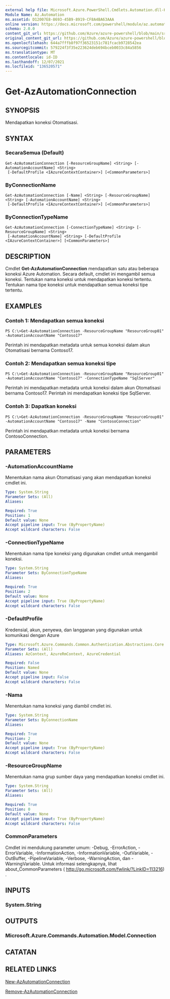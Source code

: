 ```yaml
---
external help file: Microsoft.Azure.PowerShell.Cmdlets.Automation.dll-Help.xml
Module Name: Az.Automation
ms.assetid: D12007E8-8693-45B9-8919-CF8A4BA63AAA
online version: https://docs.microsoft.com/powershell/module/az.automation/get-azautomationconnection
schema: 2.0.0
content_git_url: https://github.com/Azure/azure-powershell/blob/main/src/Automation/Automation/help/Get-AzAutomationConnection.md
original_content_git_url: https://github.com/Azure/azure-powershell/blob/main/src/Automation/Automation/help/Get-AzAutomationConnection.md
ms.openlocfilehash: 644a7fffb8f97f36523151c781fcacb9728542ea
ms.sourcegitcommit: 579224f3f35e223624deb694bceb0033c84a5856
ms.translationtype: MT
ms.contentlocale: id-ID
ms.lasthandoff: 12/07/2021
ms.locfileid: "136520571"
---
```

# Get-AzAutomationConnection

## SYNOPSIS
Mendapatkan koneksi Otomatisasi.

## SYNTAX

### SecaraSemua (Default)
```
Get-AzAutomationConnection [-ResourceGroupName] <String> [-AutomationAccountName] <String>
 [-DefaultProfile <IAzureContextContainer>] [<CommonParameters>]
```

### ByConnectionName
```
Get-AzAutomationConnection [-Name] <String> [-ResourceGroupName] <String> [-AutomationAccountName] <String>
 [-DefaultProfile <IAzureContextContainer>] [<CommonParameters>]
```

### ByConnectionTypeName
```
Get-AzAutomationConnection [-ConnectionTypeName] <String> [-ResourceGroupName] <String>
 [-AutomationAccountName] <String> [-DefaultProfile <IAzureContextContainer>] [<CommonParameters>]
```

## DESCRIPTION
Cmdlet **Get-AzAutomationConnection** mendapatkan satu atau beberapa koneksi Azure Automation.
Secara default, cmdlet ini mengambil semua koneksi.
Tentukan nama koneksi untuk mendapatkan koneksi tertentu.
Tentukan nama tipe koneksi untuk mendapatkan semua koneksi tipe tertentu.

## EXAMPLES

### Contoh 1: Mendapatkan semua koneksi
```
PS C:\>Get-AzAutomationConnection -ResourceGroupName "ResourceGroup01" -AutomationAccountName "Contoso17"
```

Perintah ini mendapatkan metadata untuk semua koneksi dalam akun Otomatisasi bernama Contoso17.

### Contoh 2: Mendapatkan semua koneksi tipe
```
PS C:\>Get-AzAutomationConnection -ResourceGroupName "ResourceGroup01" -AutomationAccountName "Contoso17" -ConnectionTypeName "SqlServer"
```

Perintah ini mendapatkan metadata untuk koneksi dalam akun Otomatisasi bernama Contoso17.
Perintah ini mendapatkan koneksi tipe SqlServer.

### Contoh 3: Dapatkan koneksi
```
PS C:\>Get-AzAutomationConnection -ResourceGroupName "ResourceGroup01" -AutomationAccountName "Contoso17" -Name "ContosoConnection"
```

Perintah ini mendapatkan metadata untuk koneksi bernama ContosoConnection.

## PARAMETERS

### -AutomationAccountName
Menentukan nama akun Otomatisasi yang akan mendapatkan koneksi cmdlet ini.

```yaml
Type: System.String
Parameter Sets: (All)
Aliases:

Required: True
Position: 1
Default value: None
Accept pipeline input: True (ByPropertyName)
Accept wildcard characters: False
```

### -ConnectionTypeName
Menentukan nama tipe koneksi yang digunakan cmdlet untuk mengambil koneksi.

```yaml
Type: System.String
Parameter Sets: ByConnectionTypeName
Aliases:

Required: True
Position: 2
Default value: None
Accept pipeline input: True (ByPropertyName)
Accept wildcard characters: False
```

### -DefaultProfile
Kredensial, akun, penyewa, dan langganan yang digunakan untuk komunikasi dengan Azure

```yaml
Type: Microsoft.Azure.Commands.Common.Authentication.Abstractions.Core.IAzureContextContainer
Parameter Sets: (All)
Aliases: AzContext, AzureRmContext, AzureCredential

Required: False
Position: Named
Default value: None
Accept pipeline input: False
Accept wildcard characters: False
```

### -Nama
Menentukan nama koneksi yang diambil cmdlet ini.

```yaml
Type: System.String
Parameter Sets: ByConnectionName
Aliases:

Required: True
Position: 2
Default value: None
Accept pipeline input: True (ByPropertyName)
Accept wildcard characters: False
```

### -ResourceGroupName
Menentukan nama grup sumber daya yang mendapatkan koneksi cmdlet ini.

```yaml
Type: System.String
Parameter Sets: (All)
Aliases:

Required: True
Position: 0
Default value: None
Accept pipeline input: True (ByPropertyName)
Accept wildcard characters: False
```

### CommonParameters
Cmdlet ini mendukung parameter umum: -Debug, -ErrorAction, -ErrorVariable, -InformationAction, -InformationVariable, -OutVariable, -OutBuffer, -PipelineVariable, -Verbose, -WarningAction, dan -WarningVariable. Untuk informasi selengkapnya, lihat about_CommonParameters ( http://go.microsoft.com/fwlink/?LinkID=113216) .

## INPUTS

### System.String

## OUTPUTS

### Microsoft.Azure.Commands.Automation.Model.Connection

## CATATAN

## RELATED LINKS

[New-AzAutomationConnection](./New-AzAutomationConnection.md)

[Remove-AzAutomationConnection](./Remove-AzAutomationConnection.md)


